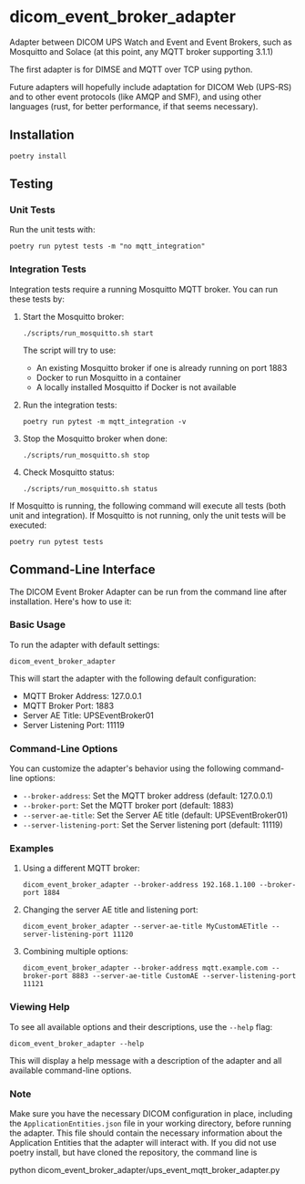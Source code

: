 # dicom_event_broker_adapter
Adapter between DICOM UPS Watch and Event and Event Brokers, such as Mosquitto and Solace (at this point, any MQTT broker supporting 3.1.1)

The first adapter is for DIMSE and MQTT over TCP using python.

Future adapters will hopefully include adaptation for DICOM Web (UPS-RS) and to other event protocols (like AMQP and SMF), and using other languages (rust, for better performance, if that seems necessary).

## Installation

    poetry install

## Testing

### Unit Tests

Run the unit tests with:

    poetry run pytest tests -m "no mqtt_integration"

### Integration Tests

Integration tests require a running Mosquitto MQTT broker. You can run these tests by:

1. Start the Mosquitto broker:

    ```
    ./scripts/run_mosquitto.sh start
    ```

    The script will try to use:
    - An existing Mosquitto broker if one is already running on port 1883
    - Docker to run Mosquitto in a container
    - A locally installed Mosquitto if Docker is not available

2. Run the integration tests:

    ```
    poetry run pytest -m mqtt_integration -v
    ```

3. Stop the Mosquitto broker when done:

    ```
    ./scripts/run_mosquitto.sh stop
    ```

4. Check Mosquitto status:

    ```
    ./scripts/run_mosquitto.sh status
    ```

If Mosquitto is running, the following command will execute all tests (both unit and integration). If Mosquitto is not running, only the unit tests will be executed:

    poetry run pytest tests

## Command-Line Interface

The DICOM Event Broker Adapter can be run from the command line after installation. Here's how to use it:

### Basic Usage

To run the adapter with default settings:

```
dicom_event_broker_adapter
```

This will start the adapter with the following default configuration:
- MQTT Broker Address: 127.0.0.1
- MQTT Broker Port: 1883
- Server AE Title: UPSEventBroker01
- Server Listening Port: 11119

### Command-Line Options

You can customize the adapter's behavior using the following command-line options:

- `--broker-address`: Set the MQTT broker address (default: 127.0.0.1)
- `--broker-port`: Set the MQTT broker port (default: 1883)
- `--server-ae-title`: Set the Server AE title (default: UPSEventBroker01)
- `--server-listening-port`: Set the Server listening port (default: 11119)

### Examples

1. Using a different MQTT broker:
   ```
   dicom_event_broker_adapter --broker-address 192.168.1.100 --broker-port 1884
   ```

2. Changing the server AE title and listening port:
   ```
   dicom_event_broker_adapter --server-ae-title MyCustomAETitle --server-listening-port 11120
   ```

3. Combining multiple options:
   ```
   dicom_event_broker_adapter --broker-address mqtt.example.com --broker-port 8883 --server-ae-title CustomAE --server-listening-port 11121
   ```

### Viewing Help

To see all available options and their descriptions, use the `--help` flag:

```
dicom_event_broker_adapter --help
```

This will display a help message with a description of the adapter and all available command-line options.

### Note

Make sure you have the necessary DICOM configuration in place, including the `ApplicationEntities.json` file in your working directory, before running the adapter. This file should contain the necessary information about the Application Entities that the adapter will interact with.
If you did not use poetry install, but have cloned the repository, the command line is

python dicom_event_broker_adapter/ups_event_mqtt_broker_adapter.py
